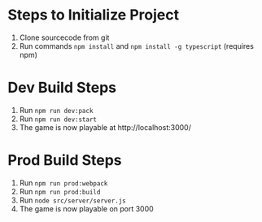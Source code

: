 # Steps to Initialize Project
1. Clone sourcecode from git
2. Run commands `npm install` and `npm install -g typescript` (requires npm)

# Dev Build Steps
1. Run `npm run dev:pack`
2. Run `npm run dev:start`
3. The game is now playable at http://localhost:3000/

# Prod Build Steps
1. Run `npm run prod:webpack`
2. Run `npm run prod:build`
3. Run `node src/server/server.js`
4. The game is now playable on port 3000